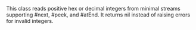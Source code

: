 This class reads positive hex or decimal integers from minimal streams supporting #next, #peek, and #atEnd. It returns nil instead of raising errors for invalid integers.